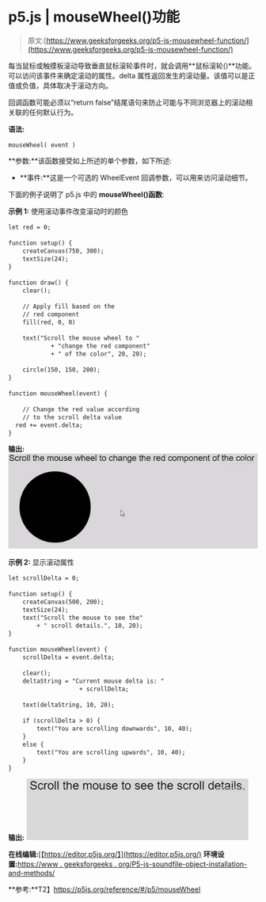 # p5.js | mouseWheel()功能

> 原文:[https://www.geeksforgeeks.org/p5-js-mousewheel-function/](https://www.geeksforgeeks.org/p5-js-mousewheel-function/)

每当鼠标或触摸板滚动导致垂直鼠标滚轮事件时，就会调用**鼠标滚轮()**功能。可以访问该事件来确定滚动的属性。delta 属性返回发生的滚动量。该值可以是正值或负值，具体取决于滚动方向。

回调函数可能必须以“return false”结尾语句来防止可能与不同浏览器上的滚动相关联的任何默认行为。

**语法:**

```
mouseWheel( event )
```

**参数:**该函数接受如上所述的单个参数，如下所述:

*   **事件:**这是一个可选的 WheelEvent 回调参数，可以用来访问滚动细节。

下面的例子说明了 p5.js 中的 **mouseWheel()函数**:

**示例 1:** 使用滚动事件改变滚动时的颜色

```
let red = 0;

function setup() {
    createCanvas(750, 300);
    textSize(24);
}

function draw() {
    clear();

    // Apply fill based on the
    // red component
    fill(red, 0, 0)

    text("Scroll the mouse wheel to "
            + "change the red component"
            + " of the color", 20, 20);

    circle(150, 150, 200);
}

function mouseWheel(event) {

    // Change the red value according
    // to the scroll delta value
  red += event.delta;
}
```

**输出:**
![](img/4aedd2fd4e96ff33154fee470004a175.png)

**示例 2:** 显示滚动属性

```
let scrollDelta = 0;

function setup() {
    createCanvas(500, 200);
    textSize(24);
    text("Scroll the mouse to see the"
        + " scroll details.", 10, 20);
}

function mouseWheel(event) {
    scrollDelta = event.delta;

    clear();
    deltaString = "Current mouse delta is: "
                    + scrollDelta;

    text(deltaString, 10, 20);

    if (scrollDelta > 0) {
        text("You are scrolling downwards", 10, 40);
    } 
    else {
        text("You are scrolling upwards", 10, 40);
    }
}
```

**输出:**
![](img/9b060ae63a974aa5296af6e7fb1b741c.png)

**在线编辑:**[【https://editor.p5js.org/】](https://editor.p5js.org/)
**环境设置:**[https://www . geeksforgeeks . org/P5-js-soundfile-object-installation-and-methods/](https://www.geeksforgeeks.org/p5-js-soundfile-object-installation-and-methods/)

**参考:**T2】https://p5js.org/reference/#/p5/mouseWheel